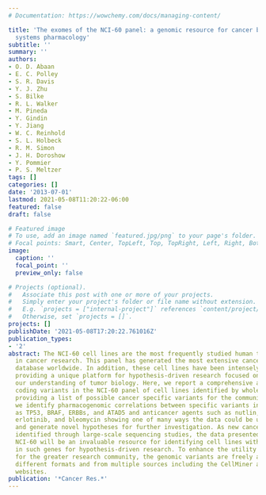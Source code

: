 ```yaml
---
# Documentation: https://wowchemy.com/docs/managing-content/

title: 'The exomes of the NCI-60 panel: a genomic resource for cancer biology and
  systems pharmacology'
subtitle: ''
summary: ''
authors:
- O. D. Abaan
- E. C. Polley
- S. R. Davis
- Y. J. Zhu
- S. Bilke
- R. L. Walker
- M. Pineda
- Y. Gindin
- Y. Jiang
- W. C. Reinhold
- S. L. Holbeck
- R. M. Simon
- J. H. Doroshow
- Y. Pommier
- P. S. Meltzer
tags: []
categories: []
date: '2013-07-01'
lastmod: 2021-05-08T11:20:22-06:00
featured: false
draft: false

# Featured image
# To use, add an image named `featured.jpg/png` to your page's folder.
# Focal points: Smart, Center, TopLeft, Top, TopRight, Left, Right, BottomLeft, Bottom, BottomRight.
image:
  caption: ''
  focal_point: ''
  preview_only: false

# Projects (optional).
#   Associate this post with one or more of your projects.
#   Simply enter your project's folder or file name without extension.
#   E.g. `projects = ["internal-project"]` references `content/project/deep-learning/index.md`.
#   Otherwise, set `projects = []`.
projects: []
publishDate: '2021-05-08T17:20:22.761016Z'
publication_types:
- '2'
abstract: The NCI-60 cell lines are the most frequently studied human tumor cell lines
  in cancer research. This panel has generated the most extensive cancer pharmacology
  database worldwide. In addition, these cell lines have been intensely investigated,
  providing a unique platform for hypothesis-driven research focused on enhancing
  our understanding of tumor biology. Here, we report a comprehensive analysis of
  coding variants in the NCI-60 panel of cell lines identified by whole exome sequencing,
  providing a list of possible cancer specific variants for the community. Furthermore,
  we identify pharmacogenomic correlations between specific variants in genes such
  as TP53, BRAF, ERBBs, and ATAD5 and anticancer agents such as nutlin, vemurafenib,
  erlotinib, and bleomycin showing one of many ways the data could be used to validate
  and generate novel hypotheses for further investigation. As new cancer genes are
  identified through large-scale sequencing studies, the data presented here for the
  NCI-60 will be an invaluable resource for identifying cell lines with mutations
  in such genes for hypothesis-driven research. To enhance the utility of the data
  for the greater research community, the genomic variants are freely available in
  different formats and from multiple sources including the CellMiner and Ingenuity
  websites.
publication: '*Cancer Res.*'
---
```

